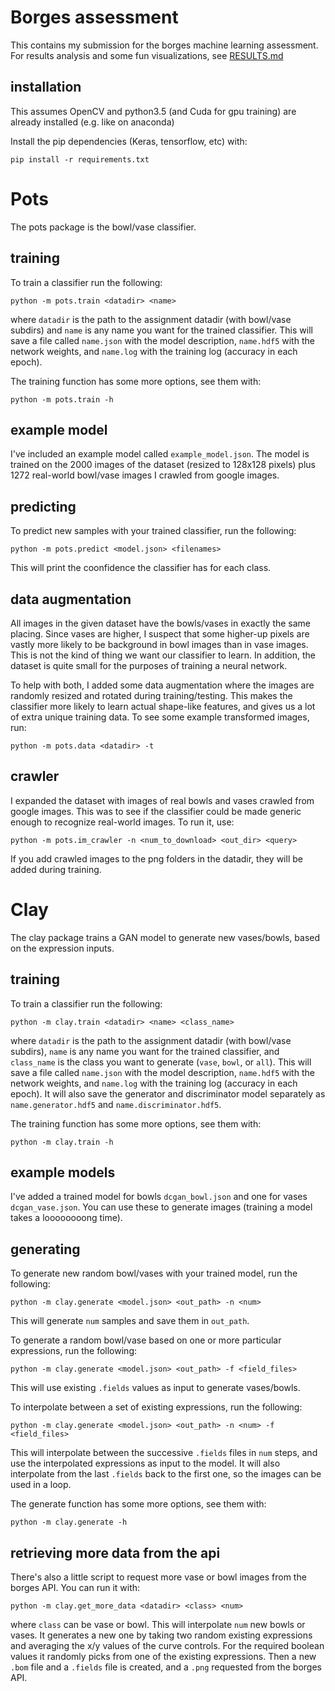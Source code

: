 # Borges assessment

This contains my submission for the borges machine learning assessment. For results analysis and some fun visualizations, see [RESULTS.md](https://github.com/koelie/borges/blob/master/RESULTS.md)


## installation

This assumes OpenCV and python3.5 (and Cuda for gpu training) are already installed (e.g. like on anaconda)

Install the pip dependencies (Keras, tensorflow, etc) with:
```
pip install -r requirements.txt
```

# Pots

The pots package is the bowl/vase classifier.

## training
To train a classifier run the following:
```
python -m pots.train <datadir> <name> 
```

where `datadir` is the path to the assignment datadir (with bowl/vase subdirs) and `name` is any name you want for the trained classifier. This will save a file called `name.json` with the model description, `name.hdf5` with the network weights, and  `name.log` with the training log (accuracy in each epoch).

The training function has some more options, see them with:
```
python -m pots.train -h
```

## example model

I've included an example model called `example_model.json`. 
The model is trained on the 2000 images of the dataset (resized to 128x128 pixels) plus 1272 real-world bowl/vase images I crawled from google images.

## predicting

To predict new samples with your trained classifier, run the following:
```
python -m pots.predict <model.json> <filenames>
```
This will print the coonfidence the classifier has for each class.

## data augmentation

All images in the given dataset have the bowls/vases in exactly the same placing. Since vases are higher, I suspect that some higher-up pixels are vastly more likely to be background in bowl images than in vase images. This is not the kind of thing we want our classifier to learn.
In addition, the dataset is quite small for the purposes of training a neural network.

To help with both, I added some data augmentation where the images are randomly resized and rotated during training/testing. This makes the classifier more likely to learn actual shape-like features, and gives us a lot of extra unique training data. To see some example transformed images, run:

```
python -m pots.data <datadir> -t
```

## crawler

I expanded the dataset with images of real bowls and vases crawled from google images. This was to see if the classifier could be made generic enough to recognize real-world images. To run it, use:

```
python -m pots.im_crawler -n <num_to_download> <out_dir> <query>
```

If you add crawled images to the png folders in the datadir, they will be added during training.

# Clay

The clay package trains a GAN model to generate new vases/bowls, based on the expression inputs.

## training
To train a classifier run the following:
```
python -m clay.train <datadir> <name> <class_name>
```

where `datadir` is the path to the assignment datadir (with bowl/vase subdirs), `name` is any name you want for the trained classifier, and `class_name` is the class you want to generate (`vase`, `bowl`, or `all`). This will save a file called `name.json` with the model description, `name.hdf5` with the network weights, and  `name.log` with the training log (accuracy in each epoch). It will also save the generator and discriminator model separately as `name.generator.hdf5` and `name.discriminator.hdf5`.

The training function has some more options, see them with:
```
python -m clay.train -h
```

## example models

I've added a trained model for bowls `dcgan_bowl.json` and one for vases `dcgan_vase.json`. You can use these to generate images (training a model takes a loooooooong time).

## generating

To generate new random bowl/vases with your trained model, run the following:
```
python -m clay.generate <model.json> <out_path> -n <num>
```
This will generate `num` samples and save them in `out_path`.

To generate a random bowl/vase based on one or more particular expressions, run the following:
```
python -m clay.generate <model.json> <out_path> -f <field_files>
```
This will use existing `.fields` values as input to generate vases/bowls.

To interpolate between a set of existing expressions, run the following:
```
python -m clay.generate <model.json> <out_path> -n <num> -f <field_files>
```
This will interpolate between the successive `.fields` files in `num` steps, and use the interpolated expressions as input to the model.
It will also interpolate from the last `.fields` back to the first one, so the images can be used in a loop.

The generate function has some more options, see them with:
```
python -m clay.generate -h
```

## retrieving more data from the api

There's also a little script to request more vase or bowl images from the borges API.
You can run it with:

```
python -m clay.get_more_data <datadir> <class> <num>
```
where `class` can be vase or bowl. This will interpolate `num` new bowls or vases.
It generates a new one by taking two random existing expressions and averaging the x/y values of the curve controls. 
For the required boolean values it randomly picks from one of the existing expressions.
Then a new `.bom` file and a `.fields` file is created, and a `.png` requested from the borges API.


